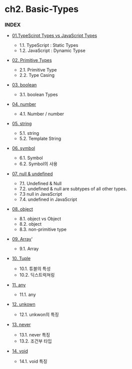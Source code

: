 # ch2. Basic-Types

### INDEX
- [01.TypeScirpt Types vs JavaScript Types](https://github.com/ohtaekwon/TSC-Test/blob/master/ch02_Basic-Types/01_TypeScript%20Types%20vs%20JavaScript%20Types.md)
    - 1.1. TypeScript : Static Types
    - 1.2. JavaScript : Dynamic Typse

- [02. Primitive Types](https://github.com/ohtaekwon/TSC-Test/blob/master/ch02_Basic-Types/02_Primitive%20Types.md)
    - 2.1. Primitive Type
    - 2.2. Type Casing

- [03. boolean](https://github.com/ohtaekwon/TSC-Test/blob/master/ch02_Basic-Types/03_boolean.md)
    - 3.1. boolean Types

- [04. number](https://github.com/ohtaekwon/TSC-Test/blob/master/ch02_Basic-Types/04_number.md)
    - 4.1. Number / number

- [05. string](https://github.com/ohtaekwon/TSC-Test/blob/master/ch02_Basic-Types/05_string.md)
    - 5.1. string
    - 5.2. Template String

- [06. symbol](https://github.com/ohtaekwon/TSC-Test/blob/master/ch02_Basic-Types/06_symbol.md)
    - 6.1. Symbol
    - 6.2. Symbol의 사용

- [07. null & undefined](https://github.com/ohtaekwon/TSC-Test/blob/master/ch02_Basic-Types/07_null%20%26%20undefined.md)
    - 7.1. Undefined & Null 
    - 7.2. undefined & null are subtypes of all other types.
    - 7.3 null in JavaScript
    - 7.4. undefined in JavaScript

- [08. object](https://github.com/ohtaekwon/TSC-Test/blob/master/ch02_Basic-Types/08_object.md)
    - 8.1. object vs Object
    - 8.2. object
    - 8.3. non-primitive type

- [09. Array](https://github.com/ohtaekwon/TSC-Test/blob/master/ch02_Basic-Types/09_Array.md)'
    - 9.1. Array

- [10. Tuple](https://github.com/ohtaekwon/TSC-Test/blob/master/ch02_Basic-Types/10_Tuple.md)
    - 10.1. 튜블의 특성
    - 10.2. 딕스트럭쳐링

- [11. any](https://github.com/ohtaekwon/TSC-Test/blob/master/ch02_Basic-Types/11_any.md)
    - 11.1. any

- [12. unkown](https://github.com/ohtaekwon/TSC-Test/blob/master/ch02_Basic-Types/12_unknown.md)
    - 12.1. unkwon의 특징

- [13. never](https://github.com/ohtaekwon/TSC-Test/blob/master/ch02_Basic-Types/13_never.md)
    - 13.1. never 특징
    - 13.2. 조건부 타입

- [14. void](https://github.com/ohtaekwon/TSC-Test/blob/master/ch02_Basic-Types/14_void.md)
    - 14.1. void 특징
